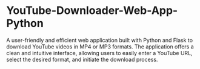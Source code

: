 # YouTube-Downloader-Web-App-Python
A user-friendly and efficient web application built with Python and Flask to download YouTube videos in MP4 or MP3 formats. The application offers a clean and intuitive interface, allowing users to easily enter a YouTube URL, select the desired format, and initiate the download process.
